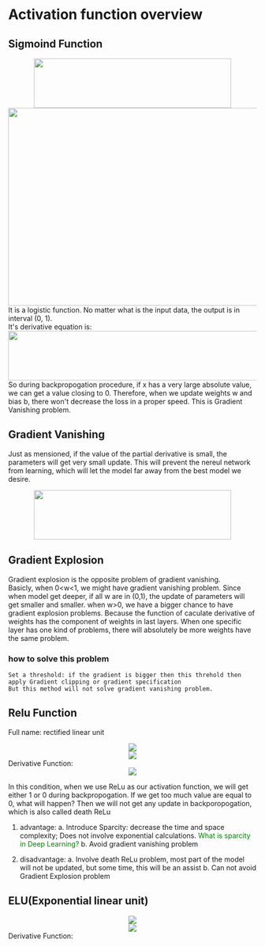 # Activation function overview

## Sigmoind Function
<div align=center><img width="400" height="100" src="https://github.com/Jun-Liu-291/Note-of-DL/blob/master/Deep-Learning-Basis/Activation-Function/img/sigmoid.PNG"/></div>
<div align=center><img width="600" height="400" src="https://upload.wikimedia.org/wikipedia/commons/thumb/8/88/Logistic-curve.svg/1024px-Logistic-curve.svg.png"></div>
  It is a logistic function. No matter what is the input data, the output is in interval (0, 1). <br> It's derivative equation is:<br>
<div align=center><img width="600" height="100" src="https://github.com/Jun-Liu-291/Note-of-DL/blob/master/Deep-Learning-Basis/Activation-Function/img/derevitive%20sigmoid.PNG"/></div>
  So during backpropogation procedure, if x has a very large absolute value, we can get a value closing to 0. Therefore, when we update weights w and bias b, there won't decrease the loss in a proper speed. This is Gradient Vanishing problem.
  
## Gradient Vanishing
  Just as mensioned, if the value of the partial derivative is small, the parameters will get very small update. This will prevent the nereul network from learning, which will let the model far away from the best model we desire.<br>
<div align=center><img width="400" height="100" src="https://github.com/Jun-Liu-291/Note-of-DL/blob/master/Deep-Learning-Basis/Activation-Function/img/parameter%20update.PNG"/></div>

## Gradient Explosion
  Gradient explosion is the opposite problem of gradient vanishing.<br>
  Basicly, when 0<w<1, we might have gradient vanishing problem. Since when model get deeper, if all w are in (0,1), the update of parameters will get smaller and smaller. when w>0, we have a bigger chance to have gradient explosion problems. Because the function of caculate derivative of weights has the component of weights in last layers. When one specific layer has one kind of problems, there will absolutely be more weights have the same problem.<br> 

  ### how to solve this problem
    Set a threshold: if the gradient is bigger then this threhold then apply Gradient clipping or gradient specification
    But this method will not solve gradient vanishing problem.
    
 ## Relu Function
  Full name: rectified linear unit
  <div align=center><img src="https://github.com/Jun-Liu-291/Note-of-DL/blob/master/Deep-Learning-Basis/Activation-Function/img/ReLu.PNG"/></div>
  <div align=center><img src="https://miro.medium.com/max/357/1*oePAhrm74RNnNEolprmTaQ.png"/></div>
  Derivative Function:
  <div align=center><img src="https://github.com/Jun-Liu-291/Note-of-DL/blob/master/Deep-Learning-Basis/Activation-Function/img/ReLu%20Derivative.PNG"/></div>
  
  In this condition, when we use ReLu as our activation function, we will get either 1 or 0 during backpropogation. If we get too much value are equal to 0, what will happen? Then we will not get any update in backporopogation, which is also called death ReLu
  
  1. advantage:
    a. Introduce Sparcity: decrease the time and space complexity; Does not involve exponential calculations. 
    <font color=#008000>What is sparcity in Deep Learning?</font>
    b. Avoid gradient vanishing problem
   
  2. disadvantage:
    a. Involve death ReLu problem, most part of the model will not be updated, but some time, this will be an assist
    b. Can not avoid Gradient Explosion problem
    
## ELU(Exponential linear unit)
  <div align=center><img src="https://github.com/Jun-Liu-291/Note-of-DL/blob/master/Deep-Learning-Basis/Activation-Function/img/ELU.PNG"/></div>
  <div align=center><img src="https://support.dl.sony.com/wp-content/uploads/2017/08/13143208/layer_6_6_elu.png"/></div>
  Derivative Function:
  <div align=center><img src="https://github.com/Jun-Liu-291/Note-of-DL/blob/master/Deep-Learning-Basis/Activation-Function/img/ELU%20derivatie.PNG/></div>
